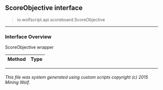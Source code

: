 ## ScoreObjective __interface__

>io.wolfscript.api.scoreboard.ScoreObjective

---

### Interface Overview

ScoreObjective wrapper

Method | Type   
--- | :--- 



---



###### This file was system generated using custom scripts copyright (c) 2015 Mining Wolf.
	

